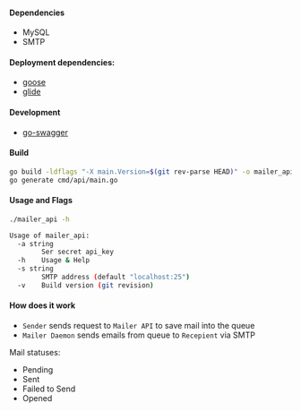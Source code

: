#### Dependencies

 * MySQL
 * SMTP

#### Deployment dependencies:

 * [goose](https://bitbucket.org/liamstask/goose/)
 * [glide](https://github.com/Masterminds/glide)

#### Development

 * [go-swagger](https://github.com/go-swagger/go-swagger)

#### Build

```bash
go build -ldflags "-X main.Version=$(git rev-parse HEAD)" -o mailer_api cmd/api/main.go
go generate cmd/api/main.go
```

#### Usage and Flags

```bash
./mailer_api -h

Usage of mailer_api:
  -a string
    	Ser secret api_key
  -h	Usage & Help
  -s string
    	SMTP address (default "localhost:25")
  -v	Build version (git revision)
```

#### How does it work

 * `Sender` sends request to `Mailer API` to save mail into the queue
 * `Mailer Daemon` sends emails from queue to `Recepient` via SMTP

Mail statuses:

 * Pending
 * Sent
 * Failed to Send
 * Opened
